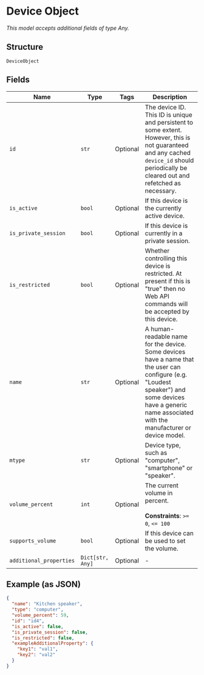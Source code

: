 
# Device Object

*This model accepts additional fields of type Any.*

## Structure

`DeviceObject`

## Fields

| Name | Type | Tags | Description |
|  --- | --- | --- | --- |
| `id` | `str` | Optional | The device ID. This ID is unique and persistent to some extent. However, this is not guaranteed and any cached `device_id` should periodically be cleared out and refetched as necessary. |
| `is_active` | `bool` | Optional | If this device is the currently active device. |
| `is_private_session` | `bool` | Optional | If this device is currently in a private session. |
| `is_restricted` | `bool` | Optional | Whether controlling this device is restricted. At present if this is "true" then no Web API commands will be accepted by this device. |
| `name` | `str` | Optional | A human-readable name for the device. Some devices have a name that the user can configure (e.g. \"Loudest speaker\") and some devices have a generic name associated with the manufacturer or device model. |
| `mtype` | `str` | Optional | Device type, such as "computer", "smartphone" or "speaker". |
| `volume_percent` | `int` | Optional | The current volume in percent.<br><br>**Constraints**: `>= 0`, `<= 100` |
| `supports_volume` | `bool` | Optional | If this device can be used to set the volume. |
| `additional_properties` | `Dict[str, Any]` | Optional | - |

## Example (as JSON)

```json
{
  "name": "Kitchen speaker",
  "type": "computer",
  "volume_percent": 59,
  "id": "id4",
  "is_active": false,
  "is_private_session": false,
  "is_restricted": false,
  "exampleAdditionalProperty": {
    "key1": "val1",
    "key2": "val2"
  }
}
```

